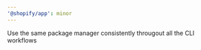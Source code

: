 ```yaml
---
'@shopify/app': minor
---
```


Use the same package manager consistently througout all the CLI workflows
